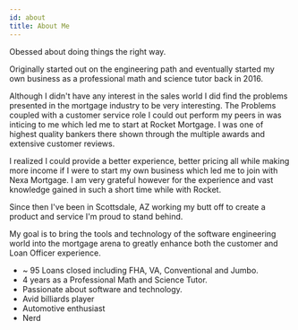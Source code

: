 ```yaml
---
id: about
title: About Me
---
```


Obessed about doing things the right way.

Originally started out on the engineering path and eventually started my own business as a professional math and science tutor back in 2016. 

Although I didn't have any interest in the sales world I did find the problems presented in the mortgage industry to be very interesting. 
The Problems coupled with a customer service role I could out perform my peers in was inticing to me which led me to start at Rocket Mortgage. 
I was one of highest quality bankers there shown through the multiple awards and extensive customer reviews. 

I realized I could provide a better experience, better pricing all while making more income if I were to start my own business which led me to join 
with Nexa Mortgage. I am very grateful however for the experience and vast knowledge gained in such a short time while with Rocket. 

Since then I've been in Scottsdale, AZ working my butt off to create a product and service I'm proud to stand behind. 

My goal is to bring the tools and technology of the software engineering world into the mortgage arena to greatly enhance both
the customer and Loan Officer experience. 

* ~ 95 Loans closed including FHA, VA, Conventional and Jumbo. 
* 4 years as a Professional Math and Science Tutor. 
* Passionate about software and technology.
* Avid billiards player
* Automotive enthusiast
* Nerd

